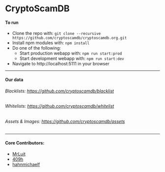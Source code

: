 # CryptoScamDB

#### To run

- Clone the repo with:
`git clone --recursive https://github.com/cryptoscamdb/cryptoscamdb.org.git`
- Install npm modules with:
`npm install`
- Do one of the following:
    - Start production webapp with: `npm run start:prod`
    - Start development webapp with: `npm run start:dev`
- Navigate to http://localhost:5111 in your browser
-----
#### Our data
###### Blacklists: https://github.com/cryptoscamdb/blacklist
###### Whitelists: https://github.com/cryptoscamdb/whitelist
###### Assets & Images: https://github.com/cryptoscamdb/assets
-----
#### Core Contributors:
- [MrLuit](https://github.com/mrluit)
- [409h](https://github.com/409h)
- [hahnmichaelf](https://github.com/hahnmichaelf)
